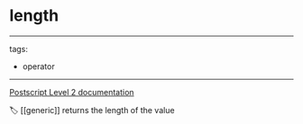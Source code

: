# length

---
tags:

- operator

---

[Postscript Level 2 documentation](https://hepunx.rl.ac.uk/~adye/psdocs/ref/PSL2l.html#length)

🏷️ [[generic]]
returns the length of the value
